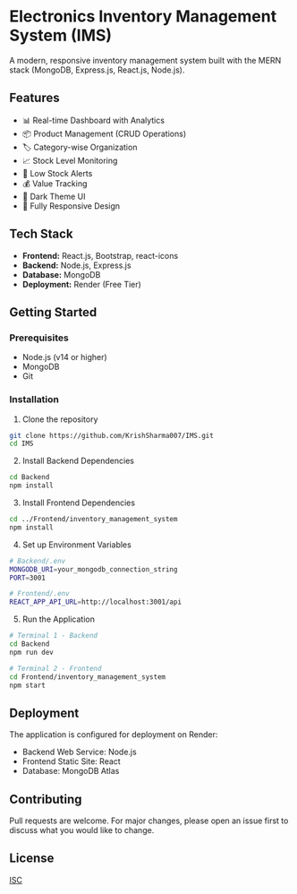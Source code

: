 # Electronics Inventory Management System (IMS)

A modern, responsive inventory management system built with the MERN stack (MongoDB, Express.js, React.js, Node.js).

## Features

- 📊 Real-time Dashboard with Analytics
- 📦 Product Management (CRUD Operations)
- 🏷️ Category-wise Organization
- 📈 Stock Level Monitoring
- 🚨 Low Stock Alerts
- 💰 Value Tracking
- 🌙 Dark Theme UI
- 📱 Fully Responsive Design

## Tech Stack

- **Frontend:** React.js, Bootstrap, react-icons
- **Backend:** Node.js, Express.js
- **Database:** MongoDB
- **Deployment:** Render (Free Tier)

## Getting Started

### Prerequisites

- Node.js (v14 or higher)
- MongoDB
- Git

### Installation

1. Clone the repository

```bash
git clone https://github.com/KrishSharma007/IMS.git
cd IMS
```

2. Install Backend Dependencies

```bash
cd Backend
npm install
```

3. Install Frontend Dependencies

```bash
cd ../Frontend/inventory_management_system
npm install
```

4. Set up Environment Variables

```bash
# Backend/.env
MONGODB_URI=your_mongodb_connection_string
PORT=3001

# Frontend/.env
REACT_APP_API_URL=http://localhost:3001/api
```

5. Run the Application

```bash
# Terminal 1 - Backend
cd Backend
npm run dev

# Terminal 2 - Frontend
cd Frontend/inventory_management_system
npm start
```

## Deployment

The application is configured for deployment on Render:

- Backend Web Service: Node.js
- Frontend Static Site: React
- Database: MongoDB Atlas

## Contributing

Pull requests are welcome. For major changes, please open an issue first to discuss what you would like to change.

## License

[ISC](https://choosealicense.com/licenses/isc/)
